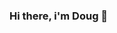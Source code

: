 ### Hi there, i'm Doug 👋

<!--
- 🔭 I'm currently working at TRE-RN as a fullstack developer while i finish my post-graduation in IT.
- 🌱 I have a bachelor's degree in science and technology and i am finishing telecom engineering..
- 👯 I would like to work with programming but using my telecom knowledge.
- 😄 I love electronic and pop music, work out and video games;
-->
